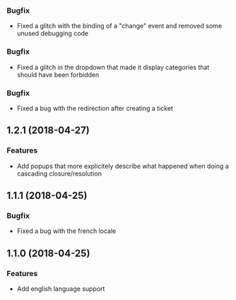<a name="1.2.6"></a>

### Bugfix

- Fixed a glitch with the binding of a "change" event and removed some unused debugging code

<a name="1.2.5"></a>

### Bugfix

- Fixed a glitch in the dropdown that made it display categories that should have been forbidden

<a name="1.2.2"></a>

### Bugfix

- Fixed a bug with the redirection after creating a ticket

<a name="1.2.1"></a>

## 1.2.1 (2018-04-27)

### Features

- Add popups that more explicitely describe what happened when doing a cascading closure/resolution

<a name="1.1.1"></a>
## 1.1.1 (2018-04-25)

### Bugfix

- Fixed a bug with the french locale

<a name="1.1.0"></a>
## 1.1.0 (2018-04-25)

### Features

- Add english language support